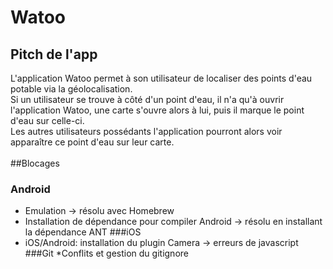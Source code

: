 # Watoo
## Pitch de l'app

L'application Watoo permet à son utilisateur de localiser des points d'eau potable via la géolocalisation.<br/>
Si un utilisateur se trouve à côté d'un point d'eau, il n'a qu'à ouvrir l'application Watoo, une carte s'ouvre alors à lui, puis il marque le point d'eau sur celle-ci.<br/>
Les autres utilisateurs possédants l'application pourront alors voir apparaître ce point d'eau sur leur carte.
<br/>
<br/>
##Blocages
### Android<br/>
* Emulation -> résolu avec Homebrew
* Installation de dépendance pour compiler Android -> résolu en installant la dépendance ANT
###iOS
* iOS/Android: installation du plugin Camera -> erreurs de javascript
###Git
*Conflits et gestion du gitignore
